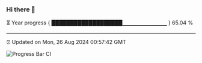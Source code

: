 ### Hi there 👋

⏳ Year progress { ███████████████████▁▁▁▁▁▁▁▁▁▁▁ } 65.04 %

---

⏰ Updated on Mon, 26 Aug 2024 00:57:42 GMT

![Progress Bar CI](https://github.com/liununu/liununu/workflows/Progress%20Bar%20CI/badge.svg)
